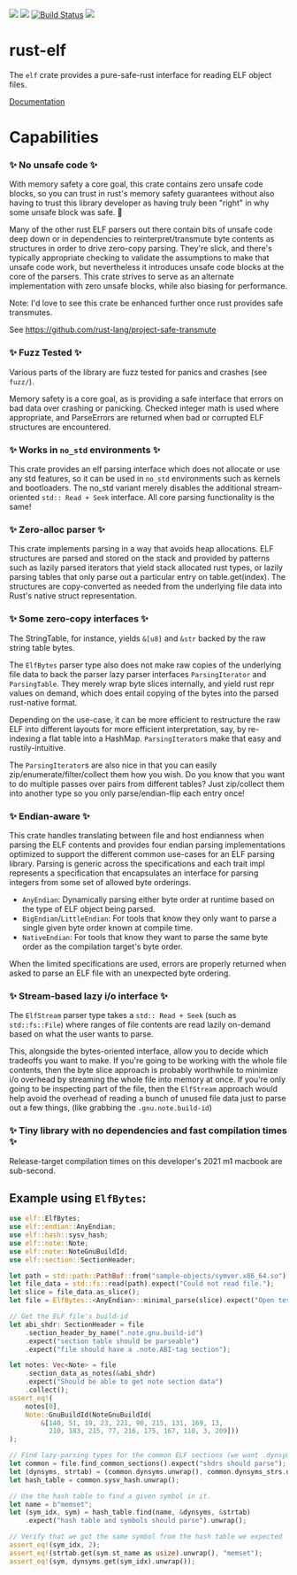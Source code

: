 [![](https://img.shields.io/crates/v/elf.svg)](https://crates.io/crates/elf)
[![](https://img.shields.io/crates/d/elf.svg)](https://crates.io/crates/elf)
[![Build Status](https://github.com/cole14/rust-elf/actions/workflows/rust.yml/badge.svg)](https://github.com/cole14/rust-elf/actions)
[![](https://docs.rs/elf/badge.svg)](https://docs.rs/elf/)

# rust-elf

The `elf` crate provides a pure-safe-rust interface for reading ELF object files.

[Documentation](https://docs.rs/elf/)

# Capabilities

### ✨ No unsafe code ✨
With memory safety a core goal, this crate contains zero unsafe code blocks, so you
can trust in rust's memory safety guarantees without also having to trust this
library developer as having truly been "right" in why some unsafe block was safe. 💃

Many of the other rust ELF parsers out there contain bits of unsafe code deep
down or in dependencies to reinterpret/transmute byte contents as structures in
order to drive zero-copy parsing. They're slick, and there's typically
appropriate checking to validate the assumptions to make that unsafe code work,
but nevertheless it introduces unsafe code blocks at the core of the parsers. This
crate strives to serve as an alternate implementation with zero unsafe blocks, while
also biasing for performance.

Note: I'd love to see this crate be enhanced further once rust provides safe transmutes.

See <https://github.com/rust-lang/project-safe-transmute>

### ✨ Fuzz Tested ✨
Various parts of the library are fuzz tested for panics and crashes (see `fuzz/`).

Memory safety is a core goal, as is providing a safe interface that errors on bad data
over crashing or panicking. Checked integer math is used where appropriate, and ParseErrors are
returned when bad or corrupted ELF structures are encountered.

### ✨ Works in `no_std` environments ✨
This crate provides an elf parsing interface which does not allocate or use any std
features, so it can be used in `no_std` environments such as kernels and bootloaders.
The no_std variant merely disables the additional stream-oriented `std:: Read + Seek` interface.
All core parsing functionality is the same!

### ✨ Zero-alloc parser ✨
This crate implements parsing in a way that avoids heap allocations. ELF structures
are parsed and stored on the stack and provided by patterns such as lazily parsed iterators
that yield stack allocated rust types, or lazily parsing tables that only parse out a particular
entry on table.get(index). The structures are copy-converted as needed from the underlying file
data into Rust's native struct representation.

### ✨ Some zero-copy interfaces ✨
The StringTable, for instance, yields `&[u8]` and `&str` backed by the raw string table bytes.

The `ElfBytes` parser type also does not make raw copies of the underlying file data to back
the parser lazy parser interfaces `ParsingIterator` and `ParsingTable`. They merely wrap byte slices
internally, and yield rust repr values on demand, which does entail copying of the bytes into the
parsed rust-native format.

Depending on the use-case, it can be more efficient to restructure the raw ELF into different layouts
for more efficient interpretation, say, by re-indexing a flat table into a HashMap. `ParsingIterator`s
make that easy and rustily-intuitive.

The `ParsingIterator`s are also nice in that you can easily zip/enumerate/filter/collect them
how you wish. Do you know that you want to do multiple passes over pairs from different tables? Just
zip/collect them into another type so you only parse/endian-flip each entry once!

### ✨ Endian-aware ✨
This crate handles translating between file and host endianness when
parsing the ELF contents and provides four endian parsing implementations
optimized to support the different common use-cases for an ELF parsing library.
Parsing is generic across the specifications and each trait impl represents a
specification that encapsulates an interface for parsing integers from some
set of allowed byte orderings.

* `AnyEndian`: Dynamically parsing either byte order at runtime based on the type of ELF object being parsed.
* `BigEndian`/`LittleEndian`: For tools that know they only want to parse a single given byte order known at compile time.
* `NativeEndian`: For tools that know they want to parse the same byte order as the compilation target's byte order.

When the limited specifications are used, errors are properly returned when asked to parse an ELF file
with an unexpected byte ordering.

### ✨ Stream-based lazy i/o interface ✨
The `ElfStream` parser type takes a `std:: Read + Seek` (such as `std::fs::File`) where ranges of
file contents are read lazily on-demand based on what the user wants to parse.

This, alongside the bytes-oriented interface, allow you to decide which tradeoffs
you want to make. If you're going to be working with the whole file contents,
then the byte slice approach is probably worthwhile to minimize i/o overhead by
streaming the whole file into memory at once. If you're only going to be
inspecting part of the file, then the `ElfStream` approach would help avoid the
overhead of reading a bunch of unused file data just to parse out a few things, (like
grabbing the `.gnu.note.build-id`)

### ✨ Tiny library with no dependencies and fast compilation times ✨
Release-target compilation times on this developer's 2021 m1 macbook are sub-second.

## Example using `ElfBytes`:

```rust
use elf::ElfBytes;
use elf::endian::AnyEndian;
use elf::hash::sysv_hash;
use elf::note::Note;
use elf::note::NoteGnuBuildId;
use elf::section::SectionHeader;

let path = std::path::PathBuf::from("sample-objects/symver.x86_64.so");
let file_data = std::fs::read(path).expect("Could not read file.");
let slice = file_data.as_slice();
let file = ElfBytes::<AnyEndian>::minimal_parse(slice).expect("Open test1");

// Get the ELF file's build-id
let abi_shdr: SectionHeader = file
    .section_header_by_name(".note.gnu.build-id")
    .expect("section table should be parseable")
    .expect("file should have a .note.ABI-tag section");

let notes: Vec<Note> = file
    .section_data_as_notes(&abi_shdr)
    .expect("Should be able to get note section data")
    .collect();
assert_eq!(
    notes[0],
    Note::GnuBuildId(NoteGnuBuildId(
        &[140, 51, 19, 23, 221, 90, 215, 131, 169, 13,
          210, 183, 215, 77, 216, 175, 167, 110, 3, 209]))
);

// Find lazy-parsing types for the common ELF sections (we want .dynsym, .dynstr, .hash)
let common = file.find_common_sections().expect("shdrs should parse");
let (dynsyms, strtab) = (common.dynsyms.unwrap(), common.dynsyms_strs.unwrap());
let hash_table = common.sysv_hash.unwrap();

// Use the hash table to find a given symbol in it.
let name = b"memset";
let (sym_idx, sym) = hash_table.find(name, &dynsyms, &strtab)
    .expect("hash table and symbols should parse").unwrap();

// Verify that we got the same symbol from the hash table we expected
assert_eq!(sym_idx, 2);
assert_eq!(strtab.get(sym.st_name as usize).unwrap(), "memset");
assert_eq!(sym, dynsyms.get(sym_idx).unwrap());
```